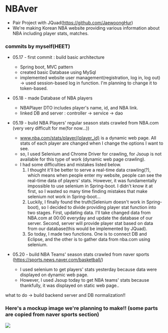 # NBAver

- Pair Project with JQuad(https://github.com/JaewoongHur)
- We're making Korean NBA website providing various information about NBA including player stats, matches.

### commits by myself(HEET)
- 05.17 - first commit : build basic architecture 
  - Spring boot, MVC pattern
  - created basic Database using MySql
  - implemented website user management(registration, log in, log out) -> used session-based log in function. I'm planning to change it to token-based. 

- 05.18 - made Database of NBA players
  - NBAPlayer DTO includes player's name, id, and NBA link. 
  - linked DB and server : controller -> service -> dao

- 05.19 - build NBA Players' regular season stats crawled from NBA.com (very very difficult for me(for now...))
  - www.nba.com/stats/player/{player_id} is a dynamic web page. All stats of each player are changed when I change the options I want to see.
  - so, I used Selenium and Chrome Driver for crawling, for Jsoup is not available for this type of work (dynamic web page crawling). 
  - I had some difficulties and mistakes listed below.
    1. I thought it'll be better to serve a real-time data crawling(?), which means when people enter my website, people can see the real-time data of players' stats. However, it was fundamentally impossible to use selenium in Spring-boot. I didn't know it at first, so I wasted so many time finding mistakes that make selenium not work in Spring-boot... 
    2. Luckily, I finally found the truth(Selenium doesn't work in Spring-boot), so I decided to divide providing player stat function into two stages. First, updating data. I'll take changed data from NBA.com at 00:00 everyday and update the database of our server. Second, server will provide player stat based on data from our database(this would be implemented by JQuad). 
    3. So today, I made two functions. One is to connect DB and Eclipse, and the other is to gather data from nba.com using selenium.

- 05.20 - build NBA Teams' season stats crawled from naver sports (https://sports.news.naver.com/basketball/)
  - I used selenium to get players' stats yesterday because data were displayed on dynamic web page.
  - However, I used Jsoup today to get NBA teams' stats because thankfully, it was displayed on static web page..

what to do -> build backend server and DB normalization!! 

### Here's a mockup image we're planning to make!! (some parts are copied from naver sports section)
<img src="https://github.com/HEETHUB/NBAver/assets/113952597/491cb4cc-eaec-4a86-9d56-31f8fdfcd769">
